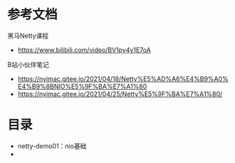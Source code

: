 # 参考文档
黑马Netty课程
- https://www.bilibili.com/video/BV1py4y1E7oA

B站小伙伴笔记
- https://nyimac.gitee.io/2021/04/18/Netty%E5%AD%A6%E4%B9%A0%E4%B9%8BNIO%E5%9F%BA%E7%A1%80
- https://nyimac.gitee.io/2021/04/25/Netty%E5%9F%BA%E7%A1%80/

# 目录
- netty-demo01：nio基础
- 

